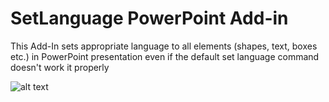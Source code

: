 # SetLanguage PowerPoint Add-in

This Add-In sets appropriate language to all elements (shapes, text, boxes etc.) in PowerPoint presentation even if the default set language command doesn't work it properly

![alt text](../blob/master/HowToUse/4_fin.png)
